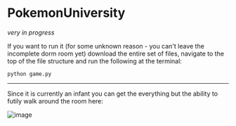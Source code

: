 # PokemonUniversity
_very in progress_

If you want to run it (for some unknown reason - you can't leave the incomplete dorm room yet) download the entire set of files, navigate to the top of the file structure and run the following at the terminal:
```
python game.py
```
***
Since it is currently an infant you can get the everything but the ability to futily walk around the room here:

![image](https://github.com/KainCodes/PokemonUniversity/assets/126527283/595f688b-09d8-4701-9609-a4ab03a6358b)
